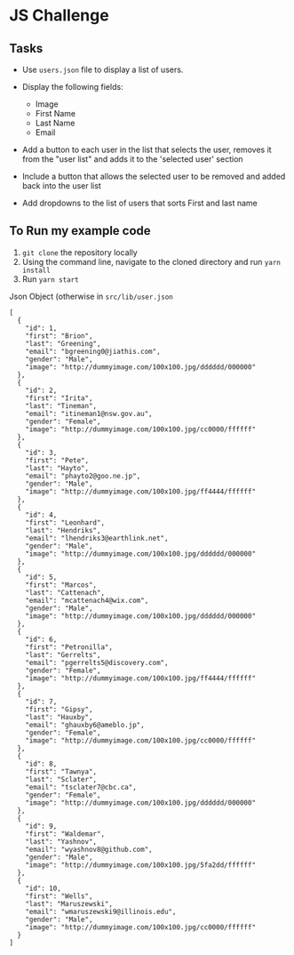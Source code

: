 JS Challenge
===

Tasks
--
- Use `users.json` file to display a list of users. 

- Display the following fields:
    - Image 
    - First Name
    - Last Name
    - Email
- Add a button to each user in the list that selects the user, removes it from the "user list" and adds it to the 'selected user'
section
- Include a button that allows the selected user to be removed and added back into the user list
- Add dropdowns to the list of users that sorts First and last name

To Run my example code
---

1. `git clone` the repository locally
2. Using the command line, navigate to the cloned directory and run `yarn install`
3. Run `yarn start`


Json Object (otherwise in `src/lib/user.json`
```
[
  {
    "id": 1,
    "first": "Brion",
    "last": "Greening",
    "email": "bgreening0@jiathis.com",
    "gender": "Male",
    "image": "http://dummyimage.com/100x100.jpg/dddddd/000000"
  },
  {
    "id": 2,
    "first": "Irita",
    "last": "Tineman",
    "email": "itineman1@nsw.gov.au",
    "gender": "Female",
    "image": "http://dummyimage.com/100x100.jpg/cc0000/ffffff"
  },
  {
    "id": 3,
    "first": "Pete",
    "last": "Hayto",
    "email": "phayto2@goo.ne.jp",
    "gender": "Male",
    "image": "http://dummyimage.com/100x100.jpg/ff4444/ffffff"
  },
  {
    "id": 4,
    "first": "Leonhard",
    "last": "Hendriks",
    "email": "lhendriks3@earthlink.net",
    "gender": "Male",
    "image": "http://dummyimage.com/100x100.jpg/dddddd/000000"
  },
  {
    "id": 5,
    "first": "Marcos",
    "last": "Cattenach",
    "email": "mcattenach4@wix.com",
    "gender": "Male",
    "image": "http://dummyimage.com/100x100.jpg/dddddd/000000"
  },
  {
    "id": 6,
    "first": "Petronilla",
    "last": "Gerrelts",
    "email": "pgerrelts5@discovery.com",
    "gender": "Female",
    "image": "http://dummyimage.com/100x100.jpg/ff4444/ffffff"
  },
  {
    "id": 7,
    "first": "Gipsy",
    "last": "Hauxby",
    "email": "ghauxby6@ameblo.jp",
    "gender": "Female",
    "image": "http://dummyimage.com/100x100.jpg/cc0000/ffffff"
  },
  {
    "id": 8,
    "first": "Tawnya",
    "last": "Sclater",
    "email": "tsclater7@cbc.ca",
    "gender": "Female",
    "image": "http://dummyimage.com/100x100.jpg/dddddd/000000"
  },
  {
    "id": 9,
    "first": "Waldemar",
    "last": "Yashnov",
    "email": "wyashnov8@github.com",
    "gender": "Male",
    "image": "http://dummyimage.com/100x100.jpg/5fa2dd/ffffff"
  },
  {
    "id": 10,
    "first": "Wells",
    "last": "Maruszewski",
    "email": "wmaruszewski9@illinois.edu",
    "gender": "Male",
    "image": "http://dummyimage.com/100x100.jpg/cc0000/ffffff"
  }
]

```
